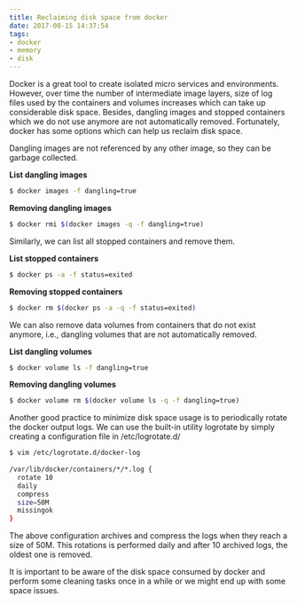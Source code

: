 ```yaml
---
title: Reclaiming disk space from docker
date: 2017-08-15 14:37:54
tags:
- docker
- memory
- disk
---
```


Docker is a great tool to create isolated micro services and environments. However, over time the number of intermediate image layers, size of log files used by the containers and volumes increases which can take up considerable disk space. Besides, dangling images and stopped containers which we do not use anymore are not automatically removed. Fortunately, docker has some options which can help us reclaim disk space.    

Dangling images are not referenced by any other image, so they can be garbage collected.   

__List dangling images__
```bash
$ docker images -f dangling=true
```
__Removing dangling images__
```bash
$ docker rmi $(docker images -q -f dangling=true)
```

Similarly, we can list all stopped containers and remove them.

__List stopped containers__
```bash
$ docker ps -a -f status=exited
```
__Removing stopped containers__
```bash
$ docker rm $(docker ps -a -q -f status=exited)
```

We can also remove data volumes from containers that do not exist anymore, i.e., dangling volumes that are not automatically removed.

__List dangling volumes__
```bash
$ docker volume ls -f dangling=true
```
__Removing dangling volumes__
```bash
$ docker volume rm $(docker volume ls -q -f dangling=true)
```

Another good practice to minimize disk space usage is to periodically rotate the docker output logs. We can use the built-in utility logrotate by simply creating a configuration file in /etc/logrotate.d/ 

```bash
$ vim /etc/logrotate.d/docker-log
 
/var/lib/docker/containers/*/*.log {
  rotate 10
  daily
  compress
  size=50M
  missingok
}
```

The above configuration archives and compress the logs when they reach a size of 50M. This rotations is performed daily and after 10 archived logs, the oldest one is removed.

It is important to be aware of the disk space consumed by docker and perform some cleaning tasks once in a while or we might end up with some space issues.
